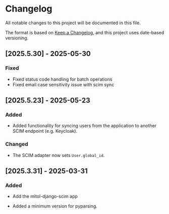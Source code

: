 # Changelog
All notable changes to this project will be documented in this file.

The format is based on [Keep a Changelog](https://keepachangelog.com/en/1.0.0/),
and this project uses date-based versioning.

<!-- scriv-insert-here -->

<a id='changelog-2025.5.30'></a>
## [2025.5.30] - 2025-05-30

### Fixed

- Fixed status code handling for batch operations
- Fixed email case sensitivity issue with scim sync

<a id='changelog-2025.5.23'></a>
## [2025.5.23] - 2025-05-23

### Added

- Added functionality for syncing users from the application to another SCIM
  endpoint (e.g. Keycloak).

### Changed

- The SCIM adapter now sets `User.global_id`.

<a id='changelog-2025.3.31'></a>
## [2025.3.31] - 2025-03-31

### Added

- Add the mitol-django-scim app

- Added a minimum version for pyparsing.
